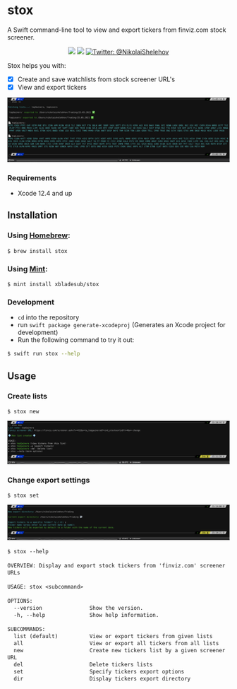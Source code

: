 # stox
A Swift command-line tool to view and export tickers from finviz.com stock screener.

<p align="center">
  <img src="https://img.shields.io/badge/language-swift5.4-f48041.svg?style=flat"/>
  <img src="https://img.shields.io/badge/License-MIT-yellow.svg?style=flat"/>
  <a href="https://twitter.com/twannl">
      <img src="https://img.shields.io/badge/contact-@NikolaiShelehov-blue.svg?style=flat" alt="Twitter: @NikolaiShelehov" />
  </a>
</p>


Stox helps you with:

- [x] Create and save watchlists from stock screener URL's
- [x] View and export tickers

![](Presentation/export.png)

### Requirements
- Xcode 12.4 and up

## Installation

### Using [Homebrew](http://brew.sh/):

```
$ brew install stox
```

### Using [Mint](https://github.com/yonaskolb/mint):

```
$ mint install xbladesub/stox
```

### Development
- `cd` into the repository
- run `swift package generate-xcodeproj` (Generates an Xcode project for development)
- Run the following command to try it out:

```bash
$ swift run stox --help
```

## Usage

### Create lists

```
$ stox new
```

![](Presentation/new.png)

### Change export settings

```
$ stox set
```

![](Presentation/set.png)

```
$ stox --help

OVERVIEW: Display and export stock tickers from 'finviz.com' screener URLs

USAGE: stox <subcommand>

OPTIONS:
  --version               Show the version.
  -h, --help              Show help information.

SUBCOMMANDS:
  list (default)          View or export tickers from given lists
  all                     View or export all tickers from all lists
  new                     Create new tickers list by a given screener URL
  del                     Delete tickers lists
  set                     Specify tickers export options
  dir                     Display tickers export directory
```
